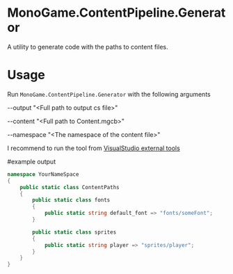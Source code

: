 # MonoGame.ContentPipeline.Generator
A utility to generate code with the paths to content files.

# Usage

Run `MonoGame.ContentPipeline.Generator` with the following arguments

--output "\<Full path to output cs file\>" 

--content "\<Full path to Content.mgcb\>" 

--namespace "\<The namespace of the content file\>"

I recommend to run the tool from [VisualStudio external tools](https://docs.microsoft.com/en-us/visualstudio/ide/managing-external-tools?view=vs-2019)


#example output
```cs
namespace YourNameSpace
{
    public static class ContentPaths
    {
        public static class fonts
        {
            public static string default_font => "fonts/someFont";
        }

        public static class sprites
        {
            public static string player => "sprites/player";
        }
    }
}
```
